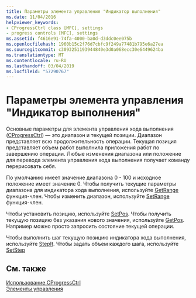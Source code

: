 ```yaml
---
title: Параметры элемента управления "Индикатор выполнения"
ms.date: 11/04/2016
helpviewer_keywords:
- CProgressCtrl class [MFC], settings
- progress controls [MFC], settings
ms.assetid: f4616e91-74fa-4000-ba0d-d3ddc0ee075b
ms.openlocfilehash: 1960b15c2f76d7cbfc9f249a77481b795e6a27ea
ms.sourcegitcommit: c3093251193944840e3d0a068ecc30e6449624ba
ms.translationtype: MT
ms.contentlocale: ru-RU
ms.lasthandoff: 03/04/2019
ms.locfileid: "57290767"
---
```

# <a name="settings-for-the-progress-control"></a>Параметры элемента управления "Индикатор выполнения"

Основные параметры для элемента управления хода выполнения ([CProgressCtrl](../mfc/reference/cprogressctrl-class.md)) — это диапазон и текущей позиции. Диапазон представляет всю продолжительность операции. Текущая позиция представляет объем работ выполнила приложения работ по завершению операции. Любые изменения диапазона или положение для перевода элемента управления хода выполнения получает команду перерисовать себя.

По умолчанию имеет значение диапазона 0 - 100 и исходное положение имеет значение 0. Чтобы получить текущие параметры диапазона для индикатора хода выполнения, используйте [GetRange](../mfc/reference/cprogressctrl-class.md#getrange) функция-член. Чтобы изменить диапазон, используйте [SetRange](../mfc/reference/cprogressctrl-class.md#setrange) функция-член.

Чтобы установить позицию, используйте [SetPos](../mfc/reference/cprogressctrl-class.md#setpos). Чтобы получить текущую позицию без указания нового значения, используйте [GetPos](../mfc/reference/cprogressctrl-class.md#getpos). Например можно просто запросить состояние текущей операции.

Чтобы выполнить шаг текущую позицию индикатора хода выполнения, используйте [StepIt](../mfc/reference/cprogressctrl-class.md#stepit). Чтобы задать объем каждого шага, используйте [SetStep](../mfc/reference/cprogressctrl-class.md#setstep)

## <a name="see-also"></a>См. также

[Использование CProgressCtrl](../mfc/using-cprogressctrl.md)<br/>
[Элементы управления](../mfc/controls-mfc.md)
